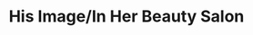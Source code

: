 ---
title: "His Image/In Her Beauty Salon"
url: /fairview/his-image-in-her-beauty-salon/
shop: hairdresser
---
